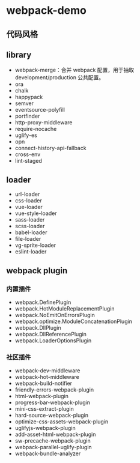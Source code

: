 # webpack-demo

## 代码风格

## library

- webpack-merge：合并 webpack 配置，用于抽取 development/production 公共配置。
- ora
- chalk
- happypack
- semver
- eventsource-polyfill
- portfinder
- http-proxy-middleware
- require-nocache
- uglify-es
- opn
- connect-history-api-fallback
- cross-env
- lint-staged

## loader

- url-loader
- css-loader
- vue-loader
- vue-style-loader
- sass-loader
- scss-loader
- babel-loader
- file-loader
- vg-sprite-loader
- eslint-loader

## webpack plugin

### 内置插件

- webpack.DefinePlugin
- webpack.HotModuleReplacementPlugin
- webpack.NoEmitOnErrorsPlugin
- webpack.optimize.ModuleConcatenationPlugin
- webpack.DllPlugin
- webpack.DllReferencePlugin
- webpack.LoaderOptionsPlugin

### 社区插件

- webpack-dev-middleware
- webpack-hot-middleware
- webpack-build-notifier
- friendly-errors-webpack-plugin
- html-webpack-plugin
- progress-bar-webpack-plugin
- mini-css-extract-plugin
- hard-source-webpack-plugin
- optimize-css-assets-webpack-plugin
- uglifyjs-webpack-plugin
- add-asset-html-webpack-plugin
- sw-precache-webpack-plugin
- webpack-parallel-uglify-plugin
- webpack-bundle-analyzer
